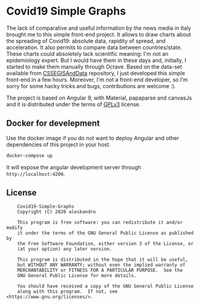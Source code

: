 # Covid19 Simple Graphs

The lack of comparative and useful information by the news media in Italy brought me to this simple front-end project.
It allows to draw charts about the spreading of Covid19: absolute data, rapidity of spread, and acceleration. It also permits to compare data between countries/state.
These charts could absoletely lack scientific meaning: I'm not an epidemiology expert. But I would have them in these days and, initially, I started to make them manually through Octave. Based on the data-set available from [CSSEGISAndData](https://github.com/CSSEGISandData/COVID-19) repository, I just developed this simple front-end in a few hours.
Moreover, I'm not a front-end developer, so I'm sorry for some hacky tricks and bugs, contributions are welcome :).

The project is based on Angular 9, with Material, papaparse and canvasJs and it is distributed under the terms of [GPLv3](https://www.gnu.org/licenses/gpl-3.0.en.html) license.


## Docker for develepment

Use the docker image if you do not want to deploy Angular and other dependencies of this project in your host.

```bash
docker-compose up
```

It will expose the angular development server through `http://localhost:4200`.

## License
```
    Covid19-Simple-Graphs
    Copyright (C) 2020 aleskandro

    This program is free software: you can redistribute it and/or modify
    it under the terms of the GNU General Public License as published by
    the Free Software Foundation, either version 3 of the License, or
    (at your option) any later version.

    This program is distributed in the hope that it will be useful,
    but WITHOUT ANY WARRANTY; without even the implied warranty of
    MERCHANTABILITY or FITNESS FOR A PARTICULAR PURPOSE.  See the
    GNU General Public License for more details.

    You should have received a copy of the GNU General Public License
    along with this program.  If not, see <https://www.gnu.org/licenses/>.
```
